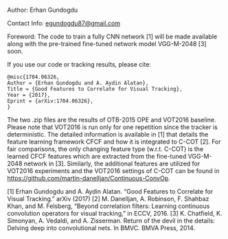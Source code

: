 Author: Erhan Gundogdu

Contact Info: egundogdu87@gmail.com

Foreword: The code to train a fully CNN network [1] will be made available along with the pre-trained fine-tuned network model VGG-M-2048 [3] soon.

If you use our code or tracking results, please cite:

	@misc{1704.06326,
	Author = {Erhan Gundogdu and A. Aydin Alatan},
	Title = {Good Features to Correlate for Visual Tracking},
	Year = {2017},
	Eprint = {arXiv:1704.06326},
	}

The two .zip files are the results of OTB-2015 OPE and VOT2016 baseline.
Please note that VOT2016 is run only for one repetition since the tracker is deterministic.
The detailed information is available in [1] that details the feature learning framework CFCF and how it is integrated to C-COT [2]. For fair comparisons, the only changing feature type (w.r.t. C-COT) is the learned CFCF features which are extracted from the fine-tuned VGG-M-2048 network in [3]. Similarly, the additional features are utilized for VOT2016 experiments and the VOT2016 settings of C-COT can be found in https://github.com/martin-danelljan/Continuous-ConvOp. 


[1] Erhan Gundogdu and A. Aydin Alatan. “Good Features to Correlate for Visual Tracking.” arXiv (2017)
[2] M. Danelljan, A. Robinson, F. Shahbaz Khan, and M. Felsberg, “Beyond correlation filters: Learning continuous convolution operators for visual tracking,” in ECCV, 2016.
[3] K. Chatfield, K. Simonyan, A. Vedaldi, and A. Zisserman. Return of the devil in the details: Delving deep into
convolutional nets. In BMVC. BMVA Press, 2014.
